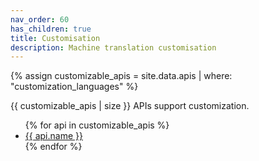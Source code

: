 ```yaml
---
nav_order: 60
has_children: true
title: Customisation
description: Machine translation customisation
---
```


{% assign customizable_apis = site.data.apis | where: "customization_languages" %}

{{ customizable_apis | size }} APIs support customization.

<ul>
  {% for api in customizable_apis %}
    <li>
    <a href="/{{ api.id }}">
        {{ api.name }}
    </a>
    </li>
  {% endfor %}
</ul>
